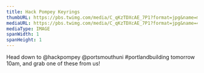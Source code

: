 ```yaml
---
title: Hack Pompey Keyrings
thumbURL: https://pbs.twimg.com/media/C_qKzTDXcAE_7P1?format=jpg&name=medium
mediaURL: https://pbs.twimg.com/media/C_qKzTDXcAE_7P1?format=jpg&name=4096x4096
mediaType: IMAGE
spanWidth: 1
spanHeight: 1
---
```


Head down to @hackpompey @portsmouthuni #portlandbuilding tomorrow 10am, and grab one of these from us! 